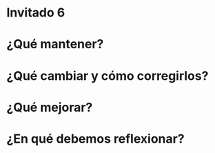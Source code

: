 # Invitado 6

# ¿Qué mantener?

# ¿Qué cambiar y cómo corregirlos?

# ¿Qué mejorar?

# ¿En qué debemos reflexionar?